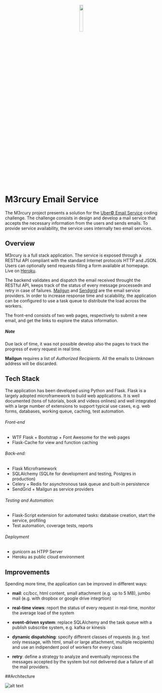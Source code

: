 <p align="center">
  <img src="https://github.com/prisconapoli/mercury/blob/master/app/static/images/logo.png" width="15%"/>
</p>

# M3rcury Email Service

The M3rcury project presents a solution for the [Uber© Email Service](https://github.com/uber/coding-challenge-tools/blob/master/coding_challenge.md) coding challenge. The challenge consists in design and develop a mail service that accepts the necessary information from the users and sends emails.
To provide service availability, the service uses internally two email services.

## Overview

M3rcury is a full stack application. The service is exposed through a RESTful API compliant with the standard Internet protocols HTTP and JSON. Users can optionally send requests filling a form available at homepage. Live on [Heroku](https://m3rcury.herokuapp.com).

The backend validates and dispatch the email received throught the RESTful API, keeps track of the status of every message processedn and retry in case of failures. [Mailgun](https://sendgrid.com) and [Sendgrid](https://sendgrid.com) are the email service providers.
In order to increase response time and scalability, the application can be configured to use a task queue to distribute the load across the workers.

The front-end consists of two web pages, respectively to submit a new email, and get the links to explore the status information.

##### Note 
Due lack of time, it was not possible develop also the pages to track the progress of every request in real time.

**Mailgun** requires a list of *Authorized Recipients*. All the emails to Unknown address will be discarded.

## Tech Stack
The application has been developed using Python and Flask. Flask is a largely adopted microframework to build web applications. It is well documented (tons of tutorials, book and videos onlines) and well integrated with a large number of extensions to support typical use cases, e.g. web forms, databases, working queue, caching, test automation. 
###### Front-end
- WTF Flask + Bootstrap + Font Awesome for the web pages
- Flask-Cache for view and function caching

###### Back-end: 
- Flask Microframework
- SQLAlchemy (SQLite for development and testing, Postgres in production)
- Celery + Redis for asynchronous task queue and built-in persistence
- SendGrid + Mailgun as service providers

###### Testing and Automation:
- Flask-Script extension for automated tasks: database creation, start the service, profiling
- Test automation, coverage tests, reports

###### Deployment
- gunicorn as HTPP Server
- Heroku as public cloud environment

## Improvements
Spending more time, the application can be improved in different ways:

- **mail**: cc/bcc, html content, small attachment (e.g. up to 5 MB), jumbo mail (e.g. with dropbox or google drive integrtion)
- **real-time views**: report the status of every request in real-time, monitor the average load of the system

- **event-driven system**: replace SQLAlchemy and the task queue with a publish subscribe system, e.g. kafka or kinesis
- **dynamic dispatching**: specify different classes of requests (e.g.  text only message, with html, small or large attachment,  multiple recipients) and use an indipendent pool of workers for every class
- **retry**: define a strategy to analyze and eventually reprocess the messages accepted by the system but not delivered due a failure of all the mail providers. 


##Architecture

![alt text][event_model]

[event_model]: https://github.com/prisconapoli/mercury/blob/master/mail_model.jpg
